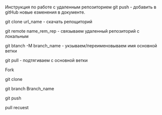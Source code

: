 Инструкция по работе с удаленным репозиторием
git push - добавить в gitHub новые езменения в документе.

git clone url_name - скачать репощиторий

git remote name_rem_rep - связываем удаленный репозиторий с локальным

git btanch -M branch_name - укзываем/переименовываем имя основной ветки

git pull - подтягиваем с основной ветки

Fork

git clone

git branch Branch_name

git push

pull recuest